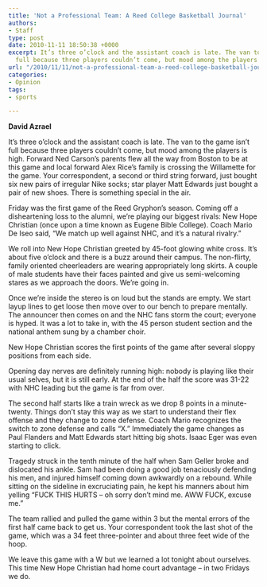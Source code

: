 ```yaml
---
title: 'Not a Professional Team: A Reed College Basketball Journal'
authors:
- Staff
type: post
date: 2010-11-11 18:50:38 +0000
excerpt: It’s three o’clock and the assistant coach is late. The van to the game isn’t
  full because three players couldn’t come, but mood among the players is high.
url: "/2010/11/11/not-a-professional-team-a-reed-college-basketball-journal/"
categories:
- Opinion
tags:
- sports

---
```

**David Azrael**

It’s three o’clock and the assistant coach is late. The van to the game isn’t full because three players couldn’t come, but mood among the players is high. Forward Ned Carson’s parents flew all the way from Boston to be at this game and local forward Alex Rice’s family is crossing the Willamette for the game. Your correspondent, a second or third string forward, just bought six new pairs of irregular Nike socks; star player Matt Edwards just bought a pair of new shoes. There is something special in the air.

Friday was the first game of the Reed Gryphon’s season. Coming off a disheartening loss to the alumni, we’re playing our biggest rivals: New Hope Christian (once upon a time known as Eugene Bible College). Coach Mario De Iseo said, “We match up well against NHC, and it’s a natural rivalry.”

We roll into New Hope Christian greeted by 45-foot glowing white cross. It’s about five o’clock and there is a buzz around their campus. The non-flirty, family oriented cheerleaders are wearing appropriately long skirts. A couple of male students have their faces painted and give us semi-welcoming stares as we approach the doors. We’re going in.

Once we’re inside the stereo is on loud but the stands are empty. We start layup lines to get loose then move over to our bench to prepare mentally. The announcer then comes on and the NHC fans storm the court; everyone is hyped. It was a lot to take in, with the 45 person student section and the national anthem sung by a chamber choir.

New Hope Christian scores the first points of the game after several sloppy positions from each side.

Opening day nerves are definitely running high: nobody is playing like their usual selves, but it is still early. At the end of the half the score was 31-22 with NHC leading but the game is far from over.

The second half starts like a train wreck as we drop 8 points in a minute-twenty. Things don’t stay this way as we start to understand their flex offense and they change to zone defense. Coach Mario recognizes the switch to zone defense and calls “X.” Immediately the game changes as Paul Flanders and Matt Edwards start hitting big shots. Isaac Eger was even starting to click.

Tragedy struck in the tenth minute of the half when Sam Geller broke and dislocated his ankle. Sam had been doing a good job tenaciously defending his men, and injured himself coming down awkwardly on a rebound. While sitting on the sideline in excruciating pain, he kept his manners about him yelling “FUCK THIS HURTS – oh sorry don’t mind me. AWW FUCK, excuse me.”

The team rallied and pulled the game within 3 but the mental errors of the first half came back to get us. Your correspondent took the last shot of the game, which was a 34 feet three-pointer and about three feet wide of the hoop.

We leave this game with a W but we learned a lot tonight about ourselves. This time New Hope Christian had home court advantage – in two Fridays we do.